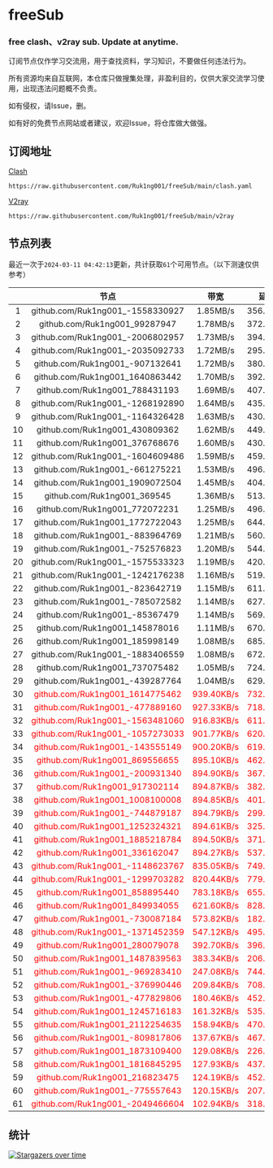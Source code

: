 # freeSub
### free clash、v2ray sub. Update at anytime.

订阅节点仅作学习交流用，用于查找资料，学习知识，不要做任何违法行为。

所有资源均来自互联网，本仓库只做搜集处理，非盈利目的，仅供大家交流学习使用，出现违法问题概不负责。

如有侵权，请Issue，删。

如有好的免费节点网站或者建议，欢迎Issue，将仓库做大做强。

## 订阅地址
[Clash](https://raw.githubusercontent.com/Ruk1ng001/freeSub/main/clash.yaml)
```
https://raw.githubusercontent.com/Ruk1ng001/freeSub/main/clash.yaml
```
[V2ray](https://raw.githubusercontent.com/Ruk1ng001/freeSub/main/v2ray)
```
https://raw.githubusercontent.com/Ruk1ng001/freeSub/main/v2ray
```

## 节点列表

最近一次于`2024-03-11 04:42:13`更新，共计获取`61`个可用节点。（以下测速仅供参考）

|  | 节点 | 带宽 | 延迟 |
|:-:|:--:|:--:|:--:|
 | 1 | github.com/Ruk1ng001_-1558330927 | 1.85MB/s | 356.00ms |
 | 2 | github.com/Ruk1ng001_99287947 | 1.78MB/s | 372.00ms |
 | 3 | github.com/Ruk1ng001_-2006802957 | 1.73MB/s | 394.00ms |
 | 4 | github.com/Ruk1ng001_-2035092733 | 1.72MB/s | 295.00ms |
 | 5 | github.com/Ruk1ng001_-907132641 | 1.72MB/s | 380.00ms |
 | 6 | github.com/Ruk1ng001_1640863442 | 1.70MB/s | 392.00ms |
 | 7 | github.com/Ruk1ng001_788431193 | 1.69MB/s | 407.00ms |
 | 8 | github.com/Ruk1ng001_-1268192890 | 1.64MB/s | 435.00ms |
 | 9 | github.com/Ruk1ng001_-1164326428 | 1.63MB/s | 430.00ms |
 | 10 | github.com/Ruk1ng001_430809362 | 1.62MB/s | 449.00ms |
 | 11 | github.com/Ruk1ng001_376768676 | 1.60MB/s | 430.00ms |
 | 12 | github.com/Ruk1ng001_-1604609486 | 1.59MB/s | 459.00ms |
 | 13 | github.com/Ruk1ng001_-661275221 | 1.53MB/s | 496.00ms |
 | 14 | github.com/Ruk1ng001_1909072504 | 1.45MB/s | 404.00ms |
 | 15 | github.com/Ruk1ng001_369545 | 1.36MB/s | 513.00ms |
 | 16 | github.com/Ruk1ng001_772072231 | 1.25MB/s | 496.00ms |
 | 17 | github.com/Ruk1ng001_1772722043 | 1.25MB/s | 644.00ms |
 | 18 | github.com/Ruk1ng001_-883964769 | 1.21MB/s | 560.00ms |
 | 19 | github.com/Ruk1ng001_-752576823 | 1.20MB/s | 544.00ms |
 | 20 | github.com/Ruk1ng001_-1575533323 | 1.19MB/s | 420.00ms |
 | 21 | github.com/Ruk1ng001_-1242176238 | 1.16MB/s | 519.00ms |
 | 22 | github.com/Ruk1ng001_-823642719 | 1.15MB/s | 611.00ms |
 | 23 | github.com/Ruk1ng001_-785072582 | 1.14MB/s | 627.00ms |
 | 24 | github.com/Ruk1ng001_-85367479 | 1.14MB/s | 569.00ms |
 | 25 | github.com/Ruk1ng001_145878016 | 1.11MB/s | 670.00ms |
 | 26 | github.com/Ruk1ng001_185998149 | 1.08MB/s | 685.00ms |
 | 27 | github.com/Ruk1ng001_-1883406559 | 1.08MB/s | 672.00ms |
 | 28 | github.com/Ruk1ng001_737075482 | 1.05MB/s | 724.00ms |
 | 29 | github.com/Ruk1ng001_-439287764 | 1.04MB/s | 629.00ms |
 | 30 | <font color=red>github.com/Ruk1ng001_1614775462</font> | <font color=red>939.40KB/s</font> | <font color=red>732.00ms</font> |
 | 31 | <font color=red>github.com/Ruk1ng001_-477889160</font> | <font color=red>927.33KB/s</font> | <font color=red>718.00ms</font> |
 | 32 | <font color=red>github.com/Ruk1ng001_-1563481060</font> | <font color=red>916.83KB/s</font> | <font color=red>611.00ms</font> |
 | 33 | <font color=red>github.com/Ruk1ng001_-1057273033</font> | <font color=red>901.77KB/s</font> | <font color=red>620.00ms</font> |
 | 34 | <font color=red>github.com/Ruk1ng001_-143555149</font> | <font color=red>900.20KB/s</font> | <font color=red>619.00ms</font> |
 | 35 | <font color=red>github.com/Ruk1ng001_869556655</font> | <font color=red>895.10KB/s</font> | <font color=red>462.00ms</font> |
 | 36 | <font color=red>github.com/Ruk1ng001_-200931340</font> | <font color=red>894.90KB/s</font> | <font color=red>367.00ms</font> |
 | 37 | <font color=red>github.com/Ruk1ng001_917302114</font> | <font color=red>894.87KB/s</font> | <font color=red>382.00ms</font> |
 | 38 | <font color=red>github.com/Ruk1ng001_1008100008</font> | <font color=red>894.85KB/s</font> | <font color=red>401.00ms</font> |
 | 39 | <font color=red>github.com/Ruk1ng001_-744879187</font> | <font color=red>894.79KB/s</font> | <font color=red>299.00ms</font> |
 | 40 | <font color=red>github.com/Ruk1ng001_1252324321</font> | <font color=red>894.61KB/s</font> | <font color=red>325.00ms</font> |
 | 41 | <font color=red>github.com/Ruk1ng001_1885218784</font> | <font color=red>894.50KB/s</font> | <font color=red>371.00ms</font> |
 | 42 | <font color=red>github.com/Ruk1ng001_336162047</font> | <font color=red>894.27KB/s</font> | <font color=red>537.00ms</font> |
 | 43 | <font color=red>github.com/Ruk1ng001_-1148623767</font> | <font color=red>835.05KB/s</font> | <font color=red>749.00ms</font> |
 | 44 | <font color=red>github.com/Ruk1ng001_-1299703282</font> | <font color=red>820.44KB/s</font> | <font color=red>779.00ms</font> |
 | 45 | <font color=red>github.com/Ruk1ng001_858895440</font> | <font color=red>783.18KB/s</font> | <font color=red>655.00ms</font> |
 | 46 | <font color=red>github.com/Ruk1ng001_849934055</font> | <font color=red>621.60KB/s</font> | <font color=red>828.00ms</font> |
 | 47 | <font color=red>github.com/Ruk1ng001_-730087184</font> | <font color=red>573.82KB/s</font> | <font color=red>182.00ms</font> |
 | 48 | <font color=red>github.com/Ruk1ng001_-1371452359</font> | <font color=red>547.12KB/s</font> | <font color=red>495.00ms</font> |
 | 49 | <font color=red>github.com/Ruk1ng001_280079078</font> | <font color=red>392.70KB/s</font> | <font color=red>396.00ms</font> |
 | 50 | <font color=red>github.com/Ruk1ng001_1487839563</font> | <font color=red>383.34KB/s</font> | <font color=red>206.00ms</font> |
 | 51 | <font color=red>github.com/Ruk1ng001_-969283410</font> | <font color=red>247.08KB/s</font> | <font color=red>744.00ms</font> |
 | 52 | <font color=red>github.com/Ruk1ng001_-376990446</font> | <font color=red>209.84KB/s</font> | <font color=red>708.00ms</font> |
 | 53 | <font color=red>github.com/Ruk1ng001_-477829806</font> | <font color=red>180.46KB/s</font> | <font color=red>452.00ms</font> |
 | 54 | <font color=red>github.com/Ruk1ng001_1245716183</font> | <font color=red>161.32KB/s</font> | <font color=red>535.00ms</font> |
 | 55 | <font color=red>github.com/Ruk1ng001_2112254635</font> | <font color=red>158.94KB/s</font> | <font color=red>470.00ms</font> |
 | 56 | <font color=red>github.com/Ruk1ng001_-809817806</font> | <font color=red>137.67KB/s</font> | <font color=red>467.00ms</font> |
 | 57 | <font color=red>github.com/Ruk1ng001_1873109400</font> | <font color=red>129.08KB/s</font> | <font color=red>226.00ms</font> |
 | 58 | <font color=red>github.com/Ruk1ng001_1816845295</font> | <font color=red>127.93KB/s</font> | <font color=red>437.00ms</font> |
 | 59 | <font color=red>github.com/Ruk1ng001_216823475</font> | <font color=red>124.19KB/s</font> | <font color=red>452.00ms</font> |
 | 60 | <font color=red>github.com/Ruk1ng001_-775557643</font> | <font color=red>120.15KB/s</font> | <font color=red>207.00ms</font> |
 | 61 | <font color=red>github.com/Ruk1ng001_-2049466604</font> | <font color=red>102.94KB/s</font> | <font color=red>318.00ms</font> |


## 统计

[![Stargazers over time](https://starchart.cc/Ruk1ng001/freeSub.svg)](https://starchart.cc/Ruk1ng001/freeSub)
